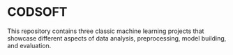 # CODSOFT
This repository contains three classic machine learning projects that showcase different aspects of data analysis, preprocessing, model building, and evaluation.
